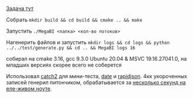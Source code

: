 

[Задача тут](https://github.com/xm-repo/fusion/blob/master/vacancy_server_cpp_task_LOGS_Fusion%20Core.pdf)


Собрать ```mkdir build && cd build && cmake .. && make```  

Запустить ```./MegaBI <папка> <кол-во потоков>```  

Нагенерить файлов и запустить  ```mkdir logs && cd logs && python ../../test/generate.py && cd .. && MegaBI logs 16```


собирал на cmake 3.16, gcc 9.3.0 Ubuntu 20.04 & MSVC 19.16.27041.0, на младших версиях скорее всего не соберется


Использовал [catch2](https://github.com/catchorg/Catch2) для мини-теста, [date](https://github.com/HowardHinnant/date) и [rapidjson](https://github.com/Tencent/rapidjson).
4кк укороченных записей генерил питончиком, обрабатывается за [несколько секунд на еле-живом ноуте](https://github.com/xm-repo/fusion/blob/master/perf.svg).
